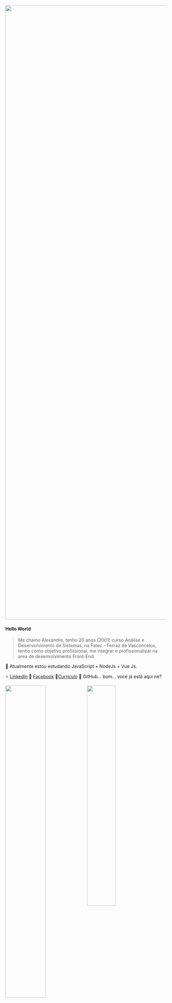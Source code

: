 <img width="1920px" src="https://imgur.com/BqJsyhL.png"/>

#### Hello World
> Me chamo Alexandre, tenho 20 anos (2001) curso Análise e Desenvolvimento de Sistemas, na Fatec - Ferraz de Vasconcelos, tenho como objetivo profissional, me integrar e profissionalizar na area de desenvolvimento Front-End.

🌱 Atualmente estou estudando JavaScript + NodeJs + Vue.Js.

⭐️ [LinkedIn](https://www.linkedin.com/in/alesouza2503/) 🌌 [Facebook](https://www.facebook.com/alexandre.henrique.16144/) 💼[Currículo](https://drive.google.com/file/d/1GixahJ2buhaoUmkKzXQ06mAID4_OVJ-i/view?usp=sharing) 🐙 GitHub... bom... você já está aqui né? 


<img width="50%" align="left" src="https://github-readme-stats.vercel.app/api?username=AlehSouza&count_private=true&show_icons=true&title_color=E52A30&icon_color=E52A30&line_height=20"/>
<img width="42%" align="left" src="https://github-readme-stats.vercel.app/api/top-langs/?username=AlehSouza&layout=compact&show_icons=true&title_color=E52A30&icon_color=E52A30" />
